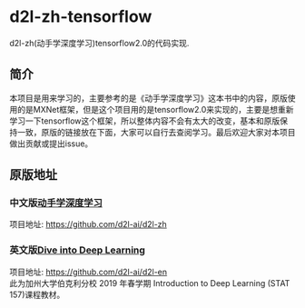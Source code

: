 # d2l-zh-tensorflow
d2l-zh(动手学深度学习)tensorflow2.0的代码实现.



## 简介
本项目是用来学习的，主要参考的是《动手学深度学习》这本书中的内容，原版使用的是MXNet框架，但是这个项目用的是tensorflow2.0来实现的，主要是想重新学习一下tensorflow这个框架，所以整体内容不会有太大的改变，基本和原版保持一致，原版的链接放在下面，大家可以自行去查阅学习。最后欢迎大家对本项目做出贡献或提出issue。


## 原版地址
### 中文版[动手学深度学习](https://zh.d2l.ai/)
项目地址: https://github.com/d2l-ai/d2l-zh

### 英文版[Dive into Deep Learning](https://d2l.ai/)
项目地址: https://github.com/d2l-ai/d2l-en        
此为加州大学伯克利分校 2019 年春学期 Introduction to Deep Learning (STAT 157)课程教材。